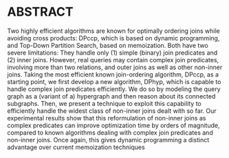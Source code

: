 # ABSTRACT

Two highly efficient algorithms are known for optimally ordering joins while avoiding cross products: DPccp, which is
based on dynamic programming, and Top-Down Partition
Search, based on memoization. Both have two severe limitations: They handle only (1) simple (binary) join predicates
and (2) inner joins. However, real queries may contain complex join predicates, involving more than two relations, and
outer joins as well as other non-inner joins.
Taking the most efficient known join-ordering algorithm,
DPccp, as a starting point, we first develop a new algorithm,
DPhyp, which is capable to handle complex join predicates
efficiently. We do so by modeling the query graph as a (variant of a) hypergraph and then reason about its connected
subgraphs. Then, we present a technique to exploit this capability to efficiently handle the widest class of non-inner
joins dealt with so far. Our experimental results show that
this reformulation of non-inner joins as complex predicates
can improve optimization time by orders of magnitude, compared to known algorithms dealing with complex join predicates and non-inner joins. Once again, this gives dynamic
programming a distinct advantage over current memoization
techniques
